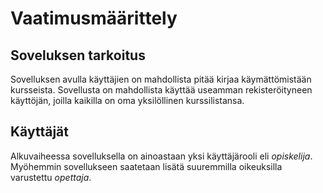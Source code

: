 # Vaatimusmäärittely
## Soveluksen tarkoitus

Sovelluksen avulla käyttäjien on mahdollista pitää kirjaa käymättömistään kursseista. Sovellusta on mahdollista käyttää useamman rekisteröityneen käyttöjän, joilla kaikilla on oma yksilöllinen kurssilistansa.

## Käyttäjät

Alkuvaiheessa sovelluksella on ainoastaan yksi käyttäjärooli eli _opiskelija_. Myöhemmin sovellukseen saatetaan lisätä suuremmilla oikeuksilla varustettu _opettaja_.
